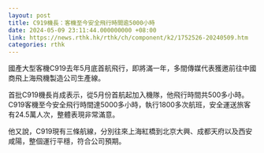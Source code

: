 ```yaml
---
layout: post
title: C919機長：客機至今安全飛行時間逾5000小時
date: 2024-05-09 23:11:44.000000000 +08:00
link: https://news.rthk.hk/rthk/ch/component/k2/1752526-20240509.htm
categories: rthk
---
```


國產大型客機C919去年5月底首航飛行，即將滿一年，多間傳媒代表獲邀前往中國商飛上海飛機製造公司生產線。

首批C919機長肖成表示，從5月份首航起加入機隊，他飛行時間共500多小時。C919客機至今安全飛行時間達5000多小時，執行1800多次航班，安全運送旅客有24.5萬人次，整體表現非常滿意。

他又說，C919現有三條航線，分別往來上海紅橋到北京大興、成都天府以及西安咸陽，整個運行平穩，符合公司預期。
